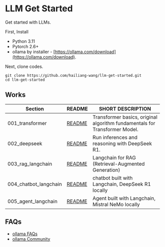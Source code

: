 # LLM Get Started
Get started with LLMs.

First, Install 

* Python 3.11
* Pytorch 2.6+
* ollama by installer - [https://ollama.com/download](https://ollama.com/download).

Next, clone codes.

```
git clone https://github.com/hailiang-wang/llm-get-started.git
cd llm-get-started
```

## Works

| Section | README | SHORT DESCRIPTION |
| --- | --- | --- |
| 001_transformer | [README](./001_transformer/README.md) | Transformer basics, original algorithm fundamentals for Transformer Model. | 
| 002_deepseek | [README](./002_deepseek/README.md)  | Run inferences and reasoning with DeepSeek R1. | 
| 003_rag_langchain | [README](./003_rag_langchain/README.md) | Langchain for RAG (Retrieval-Augmented Generation) |
| 004_chatbot_langchain | [README](./004_chatbot_langchain/README.md) | chatbot built with Langchain, DeepSeek R1 locally|
| 005_agent_langchain | [README](./005_agent_langchain/README.md) | Agent built with Langchain, Mistral NeMo locally|


## FAQs

* [ollama FAQs](https://github.com/ollama/ollama/blob/main/docs/faq.md)
* [ollama Community](https://discord.com/channels/1128867683291627614/1211804431340019753)